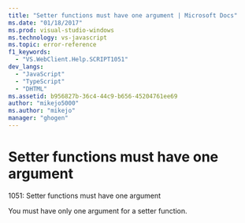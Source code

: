 ```yaml
---
title: "Setter functions must have one argument | Microsoft Docs"
ms.date: "01/18/2017"
ms.prod: visual-studio-windows
ms.technology: vs-javascript
ms.topic: error-reference
f1_keywords: 
  - "VS.WebClient.Help.SCRIPT1051"
dev_langs: 
  - "JavaScript"
  - "TypeScript"
  - "DHTML"
ms.assetid: b956827b-36c4-44c9-b656-45204761ee69
author: "mikejo5000"
ms.author: "mikejo"
manager: "ghogen"
---
```

# Setter functions must have one argument
1051: Setter functions must have one argument  
  
 You must have only one argument for a setter function.